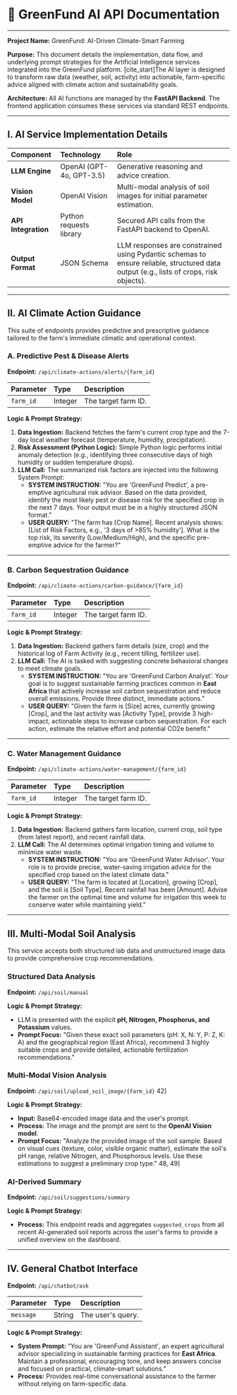 # 🌾 GreenFund AI API Documentation

---

**Project Name:** GreenFund: AI-Driven Climate-Smart Farming 

**Purpose:** This document details the implementation, data flow, and underlying prompt strategies for the Artificial Intelligence services integrated into the GreenFund platform. [cite_start]The AI layer is designed to transform raw data (weather, soil, activity) into actionable, farm-specific advice aligned with climate action and sustainability goals. 

**Architecture:** All AI functions are managed by the **FastAPI Backend**. The frontend application consumes these services via standard REST endpoints. 

---

## I. AI Service Implementation Details 
| Component           | Technology               | Role                                                                                                                                                        |
| :------------------ | :----------------------- | :---------------------------------------------------------------------------------------------------------------------------------------------------------- |
| **LLM Engine**      | OpenAI (GPT-4o, GPT-3.5) | Generative reasoning and advice creation.                                                                                             |
| **Vision Model**    | OpenAI Vision            | Multi-modal analysis of soil images for initial parameter estimation.                                                                 |
| **API Integration** | Python requests library  | Secured API calls from the FastAPI backend to OpenAI.                                                                                 |
| **Output Format**   | JSON Schema              | LLM responses are constrained using Pydantic schemas to ensure reliable, structured data output (e.g., lists of crops, risk objects). |

---

## II. AI Climate Action Guidance 
This suite of endpoints provides predictive and prescriptive guidance tailored to the farm's immediate climatic and operational context. 
### A. Predictive Pest & Disease Alerts 

**Endpoint:** `/api/climate-actions/alerts/{farm_id}` 

| Parameter | Type    | Description                                |
| :-------- | :------ | :----------------------------------------- |
| `farm_id` | Integer | The target farm ID.  |

**Logic & Prompt Strategy:** 

1.  **Data Ingestion:** Backend fetches the farm's current crop type and the 7-day local weather forecast (temperature, humidity, precipitation). 
2.  **Risk Assessment (Python Logic):** Simple Python logic performs initial anomaly detection (e.g., identifying three consecutive days of high humidity or sudden temperature drops). 
3.  **LLM Call:** The summarized risk factors are injected into the following System Prompt: 
    - **SYSTEM INSTRUCTION:** "You are 'GreenFund Predict', a pre-emptive agricultural risk advisor. Based on the data provided, identify the most likely pest or disease risk for the specified crop in the next 7 days. Your output must be in a highly structured JSON format." 
    - **USER QUERY:** "The farm has [Crop Name]. Recent analysis shows: [List of Risk Factors, e.g., '3 days of >85% humidity']. What is the top risk, its severity (Low/Medium/High), and the specific pre-emptive advice for the farmer?" 

---

### B. Carbon Sequestration Guidance 

**Endpoint:** `/api/climate-actions/carbon-guidance/{farm_id}` 

| Parameter | Type    | Description                                |
| :-------- | :------ | :----------------------------------------- |
| `farm_id` | Integer | The target farm ID.  |

**Logic & Prompt Strategy:** 

1.  **Data Ingestion:** Backend gathers farm details (size, crop) and the historical log of Farm Activity (e.g., recent tilling, fertilizer use). 
2.  **LLM Call:** The AI is tasked with suggesting concrete behavioral changes to meet climate goals. 
    - **SYSTEM INSTRUCTION:** "You are 'GreenFund Carbon Analyst'. Your goal is to suggest sustainable farming practices common in **East Africa** that actively increase soil carbon sequestration and reduce overall emissions. Provide three distinct, immediate actions." 
    - **USER QUERY:** "Given the farm is [Size] acres, currently growing [Crop], and the last activity was [Activity Type], provide 3 high-impact, actionable steps to increase carbon sequestration. For each action, estimate the relative effort and potential CO2e benefit." 

---

### C. Water Management Guidance 

**Endpoint:** `/api/climate-actions/water-management/{farm_id}` 

| Parameter | Type    | Description                                |
| :-------- | :------ | :----------------------------------------- |
| `farm_id` | Integer | The target farm ID.  |

**Logic & Prompt Strategy:** 

1.  **Data Ingestion:** Backend gathers farm location, current crop, soil type (from latest report), and recent rainfall data. 
2.  **LLM Call:** The AI determines optimal irrigation timing and volume to minimize water waste. 
    - **SYSTEM INSTRUCTION:** "You are 'GreenFund Water Advisor'. Your role is to provide precise, water-saving irrigation advice for the specified crop based on the latest climate data." 
    - **USER QUERY:** "The farm is located at [Location], growing [Crop], and the soil is [Soil Type]. Recent rainfall has been [Amount]. Advise the farmer on the optimal time and volume for irrigation this week to conserve water while maintaining yield." 

---

## III. Multi-Modal Soil Analysis 

This service accepts both structured lab data and unstructured image data to provide comprehensive crop recommendations. 

### Structured Data Analysis

**Endpoint:** `/api/soil/manual` 

**Logic & Prompt Strategy:** 

- LLM is presented with the explicit **pH, Nitrogen, Phosphorus, and Potassium** values. 
- **Prompt Focus:** "Given these exact soil parameters (pH: X, N: Y, P: Z, K: A) and the geographical region (East Africa), recommend 3 highly suitable crops and provide detailed, actionable fertilization recommendations." 

### Multi-Modal Vision Analysis

**Endpoint:** `/api/soil/upload_soil_image/{farm_id}`  42]

**Logic & Prompt Strategy:** 

- **Input:** Base64-encoded image data and the user's prompt. 
- **Process:** The image and the prompt are sent to the **OpenAI Vision model**. 
- **Prompt Focus:** "Analyze the provided image of the soil sample. Based on visual cues (texture, color, visible organic matter), estimate the soil's pH range, relative Nitrogen, and Phosphorous levels. Use these estimations to suggest a preliminary crop type."  48, 49]

### AI-Derived Summary

**Endpoint:** `/api/soil/suggestions/summary` 

**Logic & Prompt Strategy:** 

- **Process:** This endpoint reads and aggregates `suggested_crops` from all recent AI-generated soil reports across the user's farms to provide a unified overview on the dashboard. 

---

## IV. General Chatbot Interface 

**Endpoint:** `/api/chatbot/ask` 

| Parameter | Type   | Description                              |
| :-------- | :----- | :--------------------------------------- |
| `message` | String | The user's query.  |

**Logic & Prompt Strategy:** 

- **System Prompt:** "You are 'GreenFund Assistant', an expert agricultural advisor specializing in sustainable farming practices for **East Africa**. Maintain a professional, encouraging tone, and keep answers concise and focused on practical, climate-smart solutions."  
- **Process:** Provides real-time conversational assistance to the farmer without relying on farm-specific data. 
